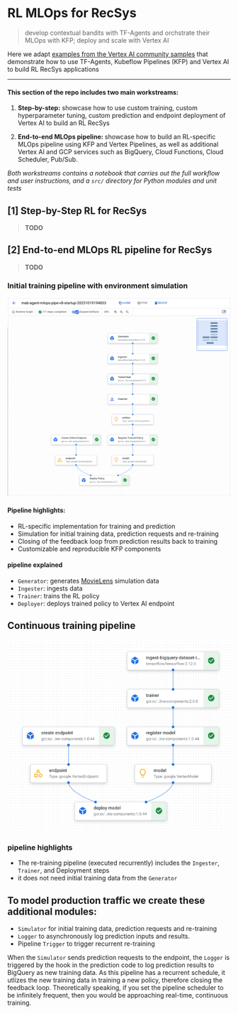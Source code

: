 # RL MLOps for RecSys

> develop contextual bandits with TF-Agents and orchstrate their MLOps with KFP; deploy and scale with Vertex AI

Here we adapt [examples from the Vertex AI community samples](https://github.com/GoogleCloudPlatform/vertex-ai-samples/tree/main/community-content/tf_agents_bandits_movie_recommendation_with_kfp_and_vertex_sdk) that demonstrate how to use TF-Agents, Kubeflow Pipelines (KFP) and Vertex AI to build RL RecSys applications

---

#### This section of the repo includes two main workstreams:

1. **Step-by-step:** showcase how to use custom training, custom hyperparameter tuning, custom prediction and endpoint deployment of Vertex AI to build an RL RecSys

2. **End-to-end MLOps pipeline:** showcase how to build an RL-specific MLOps pipeline using KFP and Vertex Pipelines, as well as additional Vertex AI and GCP services such as BigQuery, Cloud Functions, Cloud Scheduler, Pub/Sub. 

*Both workstreams contains a notebook that carries out the full workflow and user instructions, and a `src/` directory for Python modules and unit tests*

## [1] Step-by-Step RL for RecSys

> **TODO**

## [2] End-to-end MLOps RL pipeline for RecSys

> **TODO**

###  Initial training pipeline with environment simulation

![alt text](https://github.com/tottenjordan/tf_vertex_agents/blob/main/imgs/mab_mlops_pipe.png)

#### Pipeline highlights:
* RL-specific implementation for training and prediction
* Simulation for initial training data, prediction requests and re-training
* Closing of the feedback loop from prediction results back to training
* Customizable and reproducible KFP components

#### pipeline explained

* `Generator`: generates [MovieLens](https://www.kaggle.com/prajitdatta/movielens-100k-dataset) simulation data
* `Ingester`: ingests data
* `Trainer`: trains the RL policy
* `Deployer`: deploys trained policy to Vertex AI endpoint

## Continuous training pipeline

![alt text](https://github.com/tottenjordan/tf_vertex_agents/blob/main/imgs/retraining_pipeline_overview.png)

### pipeline highlights
* The re-training pipeline (executed recurrently) includes the `Ingester`, `Trainer`, and Deployment steps
* it does not need initial training data from the `Generator`

## To model production traffic we create these additional modules:
* `Simulator` for initial training data, prediction requests and re-training
* `Logger` to asynchronously log prediction inputs and results. 
* Pipeline `Trigger` to trigger recurrent re-training


When the `Simulator` sends prediction requests to the endpoint, the `Logger` is triggered by the hook in the prediction code to log prediction results to BigQuery as new training data. As this pipeline has a recurrent schedule, it utlizes the new training data in training a new policy, therefore closing the feedback loop. Theoretically speaking, if you set the pipeline scheduler to be infinitely frequent, then you would be approaching real-time, continuous training.